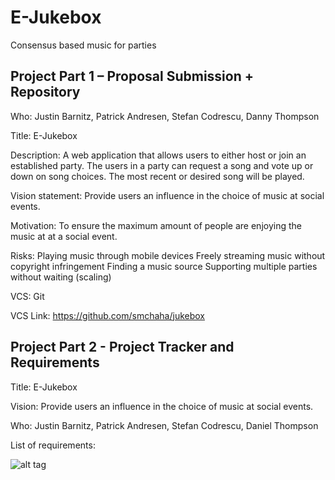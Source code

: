 # E-Jukebox
Consensus based music for parties

## Project Part 1 – Proposal Submission + Repository

Who: Justin Barnitz, Patrick Andresen, Stefan Codrescu, Danny Thompson

Title: E-Jukebox 

Description: A web application that allows users to either host or join an established party. The users in a party can request a song and vote up or down on song choices. The most recent or desired song will be played. 

Vision statement: Provide users an influence in the choice of music at social events.

Motivation: To ensure the maximum amount of people are enjoying the music at at a social event.

Risks: 
  Playing music through mobile devices 
  Freely streaming music without copyright infringement
  Finding a music source
  Supporting multiple parties without waiting (scaling)

VCS: Git 

VCS Link:  https://github.com/smchaha/jukebox

## Project Part 2 - Project	Tracker and	Requirements

Title: E-Jukebox

Vision: Provide users an influence in the choice of music at social events.

Who: Justin Barnitz, Patrick Andresen, Stefan Codrescu, Daniel Thompson

List of requirements:

![alt tag](https://cloud.githubusercontent.com/assets/10746339/6177128/33216cd0-b2c1-11e4-8e37-dfb09be563e2.png)

